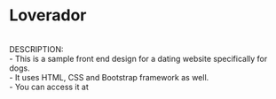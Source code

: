 # Loverador
</br>
DESCRIPTION:</br>
- This is a sample front end design for a dating website specifically for dogs.</br>
- It uses HTML, CSS and Bootstrap framework as well.</br>
- You can access it at </br>
